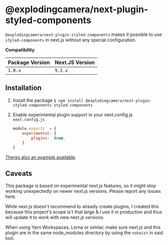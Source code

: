 
  

# @explodingcamera/next-plugin-styled-components

  

`@explodingcamera/next-plugin-styled-components` makes it possible to use `styled-components` in next.js without any special configuration.

  

**Compatibility**

  

| Package Version | Next.JS Version |
|-----------------|-----------------|
| `1.0.x` | `9.2.x` |

  

## Installation

1. Install the package
	`$ npm install @explodingcamera/next-plugin-styled-components styled-components`

2. Enable experimental plugin support in your next.config.js
	`next.config.js`
	```js
	module.exports  = {
		experimental: {
			plugins:  true,
		}
	}
	```

[Theres also an example available](packages/example).

  

## Caveats

This package is based on experimental next.js features, so it might stop working unexpectedly on newer next.js versions. Please report any issues here.

  

While next.js doesn't recommend to already create plugins, I created this because this project's scope is't that large & I use it in production and thus will update it to work with new next.js versions.

  

When using Yarn Workspaces, Lerna or similar, make sure next.js and this plugin are in the same node_modules directory by using the `nohoist` in said tool.